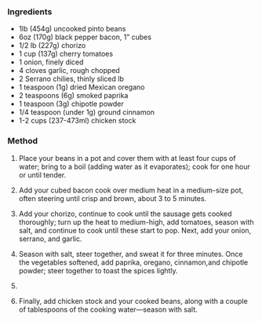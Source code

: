### Ingredients
-   1lb (454g) uncooked pinto beans
-   6oz (170g) black pepper bacon, 1” cubes
-   1/2 lb (227g) chorizo
-   1 cup (137g) cherry tomatoes
-   1 onion, finely diced
-   4 cloves garlic, rough chopped
-   2 Serrano chilies, thinly sliced lb
-   1 teaspoon (1g) dried Mexican oregano
-   2 teaspoons (6g) smoked paprika
-   1 teaspoon (3g) chipotle powder
-   1/4 teaspoon (under 1g) ground cinnamon
-   1-2 cups (237-473ml) chicken stock

### Method
1.  Place your beans in a pot and cover them with at least four cups of water; bring to a boil (adding water as it evaporates); cook for one hour or until tender.

2.  Add your cubed bacon cook over medium heat in a medium-size pot, often steering until crisp and brown, about 3 to 5 minutes.

3.  Add your chorizo, continue to cook until the sausage gets cooked thoroughly; turn up the heat to medium-high, add tomatoes, season with salt, and continue to cook until these start to pop. Next, add your onion, serrano, and garlic.

4.  Season with salt, steer together, and sweat it for three minutes. Once the vegetables softened, add paprika, oregano, cinnamon,and chipotle powder; steer together to toast the spices lightly.
5. 
6.  Finally, add chicken stock and your cooked beans, along with a couple of tablespoons of the cooking water—season with salt.